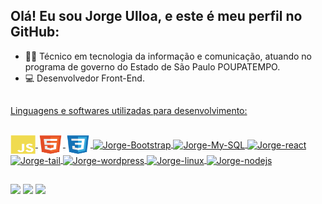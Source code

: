 ## Olá! Eu sou Jorge Ulloa, e este é meu perfil no GitHub:

- 🧑‍💻 Técnico em tecnologia da informação e comunicação, atuando no programa de governo do Estado de São Paulo POUPATEMPO.
- 💻 Desenvolvedor Front-End.

<div align="center">
  <a href="https://github.com/UlloaJr">
</div>
  
  ##

  Linguagens e softwares utilizadas para desenvolvimento:
<div style="display: inline_block"><br>
  <img align="center" alt="Jorge-Js" height="30" width="40" src="https://raw.githubusercontent.com/devicons/devicon/master/icons/javascript/javascript-plain.svg">
  <img align="center" alt="Jorge-HTML" height="30" width="40" src="https://raw.githubusercontent.com/devicons/devicon/master/icons/html5/html5-original.svg">
  <img align="center" alt="Jorge-CSS" height="30" width="40" src="https://raw.githubusercontent.com/devicons/devicon/master/icons/css3/css3-original.svg">
  <img align="center" alt="Jorge-Bootstrap" height="40" width="40" src="https://cdn.jsdelivr.net/gh/devicons/devicon/icons/bootstrap/bootstrap-original.svg">
  <img align="center"  alt="Jorge-My-SQL" height="45" width="50" src="https://cdn.jsdelivr.net/gh/devicons/devicon/icons/mysql/mysql-original-wordmark.svg" />
  <img align="center"  alt="Jorge-react" height="45" width="50" src="https://cdn.jsdelivr.net/gh/devicons/devicon/icons/react/react-original-wordmark.svg" />
  <img align="center" alt="Jorge-tail " height="45" width="50" src="https://cdn.jsdelivr.net/gh/devicons/devicon/icons/tailwindcss/tailwindcss-original-wordmark.svg" />
  <img align="center"  alt="Jorge-wordpress" height="90" width="50" src="https://cdn.jsdelivr.net/gh/devicons/devicon/icons/wordpress/wordpress-original.svg" />
  <img align="center" alt="Jorge-linux" height="45" width="55" src="https://cdn.jsdelivr.net/gh/devicons/devicon/icons/linux/linux-original.svg" />
  <img align="center" alt="Jorge-nodejs" height="45" width="55" src="https://cdn.jsdelivr.net/gh/devicons/devicon/icons/nodejs/nodejs-original-wordmark.svg" />
  </div>
  
  ##
 
<div> 
 
  <a href="https://www.instagram.com/ulloa.jorginho/" target="_blank"><img src="https://img.shields.io/badge/-Instagram-%23E4405F?style=for-the-badge&logo=instagram&logoColor=white" target="_blank"></a>
  <a href="https://www.linkedin.com/in/jorge-ulloa-6197a2227/" target="_blank"><img src="https://img.shields.io/badge/-LinkedIn-%230077B5?style=for-the-badge&logo=linkedin&logoColor=white" target="_blank"></a> 
  	<a href="https://www.twitch.tv/theonez1n" target="_blank"><img src="https://img.shields.io/badge/Twitch-9146FF?style=for-the-badge&logo=twitch&logoColor=white" target="_blank"></a>
  
</div>
